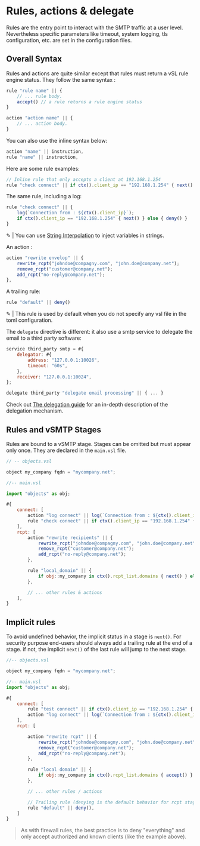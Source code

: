 # Rules, actions & delegate

Rules are the entry point to interact with the SMTP traffic at a user level.
Nevertheless specific parameters like timeout, system logging, tls configuration, etc. are set in the configuration files.

## Overall Syntax

Rules and actions are quite similar except that rules must return a vSL rule engine status.
They follow the same syntax :

```js
rule "rule name" || {
    // ... rule body.
    accept() // a rule returns a rule engine status
}
```

```js
action "action name" || {
    // ... action body.
}
```

You can also use the inline syntax below:

```js
action "name" || instruction,
rule "name" || instruction,
```

Here are some rule examples:

```js
// Inline rule that only accepts a client at 192.168.1.254
rule "check connect" || if ctx().client_ip == "192.168.1.254" { next() } else { deny() }
```

The same rule, including a log:

```js
rule "check connect" || {
    log(`Connection from : ${ctx().client_ip}`);
    if ctx().client_ip == "192.168.1.254" { next() } else { deny() }
}
```

&#9998; | You can use [String Interpolation](https://rhai.rs/book/language/strings-chars.html#string-interpolation) to inject variables in strings.

An action :

```js
action "rewrite envelop" || {
    rewrite_rcpt("johndoe@compagny.com", "john.doe@company.net");
    remove_rcpt("customer@company.net");
    add_rcpt("no-reply@company.net");
},
```

A trailing rule:

```js
rule "default" || deny() 
```

&#9998; | This rule is used by default when you do not specify any vsl file in the toml configuration.

The `delegate` directive is different: it also use a smtp service to delegate the email to a third party software:

```js
service third_party smtp = #{
    delegator: #{
        address: "127.0.0.1:10026",
        timeout: "60s",
    },
    receiver: "127.0.0.1:10024",
};

delegate third_party "delegate email processing" || { ... }
```

Check out [The delegation guide](../../start/configuration/delegation.md) for an in-depth description of the delegation mechanism.

## Rules and vSMTP Stages

Rules are bound to a vSMTP stage. Stages can be omitted but must appear only once. They are declared in the `main.vsl` file.

```js
// -- objects.vsl

object my_company fqdn = "mycompany.net";

//-- main.vsl

import "objects" as obj;

#{
    connect: [ 
        action "log connect" || log(`Connection from : ${ctx().client_ip}`),
        rule "check connect" || if ctx().client_ip == "192.168.1.254" { next() } else { deny() },
    ],
    rcpt: [
        action "rewrite recipients" || {
            rewrite_rcpt("johndoe@compagny.com", "john.doe@company.net");
            remove_rcpt("customer@company.net");
            add_rcpt("no-reply@company.net");
        },

        rule "local_domain" || {
            if obj::my_company in ctx().rcpt_list.domains { next() } else { deny() }
        },

        // ... other rules & actions
    ],
}
```

## Implicit rules

To avoid undefined behavior, the implicit status in a stage is `next()`.
For security purpose end-users should always add a trailing rule at the end of a stage. if not, the implicit `next()` of the last rule will jump to the next stage.

```js
//-- objects.vsl

object my_company fqdn = "mycompany.net";

//-- main.vsl
import "objects" as obj;

#{
    connect: [ 
        rule "test connect" || if ctx().client_ip == "192.168.1.254" { next() } else { deny() },
        action "log connect" || log(`Connection from : ${ctx().client_ip}`),
    ],
    rcpt: [

        action "rewrite rcpt" || {
            rewrite_rcpt("johndoe@compagny.com", "john.doe@company.net");
            remove_rcpt("customer@company.net");
            add_rcpt("no-reply@company.net");
        },

        rule "local domain" || {
            if obj::my_company in ctx().rcpt_list.domains { accept() } else { next() }
        },

        // ... other rules / actions

        // Trailing rule (denying is the default behavior for rcpt stage)
        rule "default" || deny(),
    ]
}
```

> As with firewall rules, the best practice is to deny "everything" and only accept authorized and known clients (like the example above).
